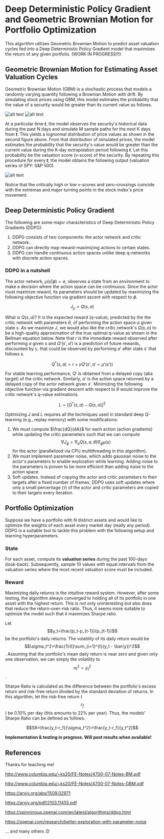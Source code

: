 # Deep Deterministic Policy Gradient and Geometric Brownian Motion for Portfolio Optimization

This algorithm utilizes Geometric Brownian Motion to predict asset valuation cycles fed into a Deep Deterministic Policy Gradient model that maximizes the return of any given portfolio. (WORK IN PROGRESS!!!)

## Geometric Brownian Motion for Estimating Asset Valuation Cycles

Geometric Brownian Motion (GBM) is a stochastic process that models a randomly varying quantity following a Brownian Motion with drift. By simulating stock prices using GBM, this model estimates the probability that the value of a security would be greater than its current value as follows.

![alt text](https://github.com/junyoung-sim/ddpg-quant/blob/main/doc/sample_path.png)
![alt text](https://github.com/junyoung-sim/ddpg-quant/blob/main/doc/price_dist.png)

At a particular time ***t***, the model observes the security's historical data during the past N days and simulate M sample paths for the next K days from ***t***. This yields a lognormal distribution of price values as shown in the second figure above. From that distribution of simulated prices, the model estimates the probability that the security's value would be greater than the current value during the K-day extrapolation period following ***t***. Let this probability be the valuation score (v-score) of the security. By repeating this procedure for every ***t***, the model obtains the following output (valuation series of SPY: S&P 500).

![alt text](https://github.com/junyoung-sim/ddpg-quant/blob/main/doc/vscore.png)

Notice that the critically high or low v-scores and zero-crossings coincide with the extremas and major turning points in the stock index's price movement.

## Deep Deterministic Policy Gradient

The following are some major characteristics of Deep Deterministic Policy Gradients (DDPG):

1) DDPG consists of two components: the actor network and critic network.
2) DDPG can directly map reward-maximizing actions to certain states.
3) DDPG can handle continuous action spaces unlike deep q-networks with discrete action spaces.

### DDPG in a nutshell

The actor network, $\mu(s|\phi)=a$, observes a state from an environment to make a decision where the action space can be continuous. Since the actor must maximize reward, its parameters should be updated by maximizing the following objective function via gradient ascent with respect to $\phi$.

$$J_{\mu}=Q(s,a)$$

What is $Q(s,a)$? It is the expected reward (q-value), predicted by the the critic network with parameters $\theta$, of performing the action space $a$ given state $s$. As we maximize $J$, we would also like the critic network's $Q(s,a)$ to be a high-quality approximation of the true optimal q-value as shown in the Bellman equation below. Note that $r$ is the immediate reward observed after performing $a$ given $s$ and $Q'(s',a')$ is a prediction of future rewards, discounted by $\gamma$, that could be observed by performing $a'$ after state $s'$ that follows $s$.

$$Q^{*}(s,a)=r+{\gamma}Q'(s',a'=\mu'(s'))$$

For stable learning performance, $Q'$ is obtained from a delayed copy (aka target) of the critic network. Similarly, $a'$ is the action space returned by a delayed copy of the actor network given $s'$. Minimizing the following objective function via gradient descent with respect to $\theta$ would improve the critic network's q-value estimations.

$$L=[Q^{*}(s,a)-Q(s,a)]^2$$

Optimizing $J$ and $L$ requires all the techniques used in standard deep Q-learning (e.g., replay memory) with some modifications:

1) We must compute $\frac{dQ}{dA}$ for each action (action gradients) while updating the critic parameters such that we can compute $$\nabla{J_\phi}=\nabla_{a}Q(s,a;\theta)\nabla_{\phi}\mu(s)$$ for the actor (parallelized via CPU multithreading in this algorithm).
2) We must implement parameter noise, which adds gaussian noise to the actor's parameters to enable exploration while learning. Adding noise to the parameters is proven to be more efficient than adding noise to the action space.
3) Soft updates. Instead of copying the actor and critic parameters to their targets after a fixed number of frames, DDPG uses soft updates where only a small percentage ($\tau$) of the actor and critic parameters are copied to their targets every iteration.

## Portfolio Optimization

Suppose we have a portfolio with N distinct assets and would like to optimize the weights of each asset every market day (really any period). DDPG is a suitable tool to tackle this problem with the following setup and learning hyperparameters.

### State

For each asset, compute its **valuation series** during the past 100-days (look-back). Subsequently, sample 10 values with equal intervals from the valuation series where the most recent valuation score must be included.

### Reward

Maximizing daily returns is the intuitive reward system. However, after some testing, the algorithm always converged to holding all of its portfolio in one asset with the highest return. This is not only uninteresting but also does that reduce the return-over-risk ratio. Thus, it seems more suitable to optimize the model such that it maximizes Sharpe ratio.

Let $$y_t=\frac{p_t-p_{t-1}}{p_{t-1}}$$ be the portfolio's daily returns. The volatility of its daily return would be $$\sigma_t^2=\frac{1}{t}\sum_{i=1}^{t}(y_t - \bar{y})^2$$. Assuming that the portfolio's mean daily return is near zero and given only one observation, we can simply the volatility to $$\sigma_t^2=y_t^2$$.

Sharpe Ratio is calculated as the difference between the portfolio's excess return and risk-free return divided by the standard deviation of returns. In this algorithm, let the risk-free return ($$r_f$$) be 0.10% per day (this amounts to 22% per year). Thus, the models' Sharpe Ratio can be defined as follows.

$$SR=\frac{y_t-r_f}{\sigma_t^2}=\frac{y_t-r_f}{y_t^2}$$

**Implementation & testing in progress. Will post results when available!**

## References

Thanks for teaching me!

http://www.columbia.edu/~ks20/FE-Notes/4700-07-Notes-BM.pdf

http://www.columbia.edu/~ks20/FE-Notes/4700-07-Notes-GBM.pdf

https://arxiv.org/abs/1509.02971

https://arxiv.org/pdf/2103.11455.pdf

https://spinningup.openai.com/en/latest/algorithms/ddpg.html

https://openai.com/research/better-exploration-with-parameter-noise

... and many others :D